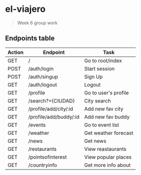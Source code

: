 # el-viajero

> Week 6 group work

## Endpoints table

| Action                | Endpoint              | Task                  |
| --------------------- | --------------------- | --------------------- |
| GET                   | /                     | Go to root/index      |
| POST                  | /auth/login           | Start session         |
| POST                  | /auth/singup          | Sign Up               | 
| GET                   | /auth/logout          | Logout                | 
| GET                   | /profile              | Go to user's profile  | 
| GET                   | /search?={CIUDAD}     | City search           |  
| GET                   | /profile/add/city/:id | Add new fav city      |
| GET                   | /profile/add/buddy/:id| Add new fav buddy     |
| GET                   | /events               | Go to event list      |
| GET                   | /weather              | Get weather forecast  |
| GET                   | /news                 | Get news              |
| GET                   | /restaurants          | View reastaurants     |
| GET                   | /pointsofinterest     | View popular places   |
| GET                   | /countryinfo          | Get more info about   |
